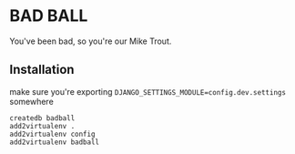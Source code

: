 # BAD BALL
You've been bad, so you're our Mike Trout.

## Installation
make sure you're exporting `DJANGO_SETTINGS_MODULE=config.dev.settings` somewhere

```
createdb badball
add2virtualenv .
add2virtualenv config
add2virtualenv badball
```